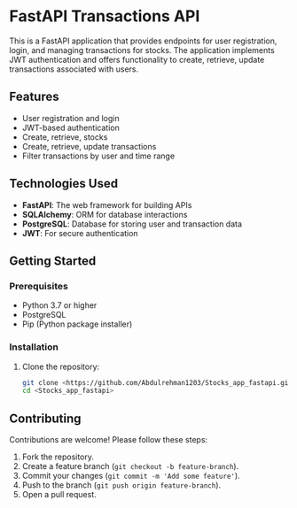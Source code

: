 # FastAPI Transactions API

This is a FastAPI application that provides endpoints for user registration, login, and managing transactions for stocks. The application implements JWT authentication and offers functionality to create, retrieve, update transactions associated with users.

## Features

- User registration and login
- JWT-based authentication
- Create, retrieve, stocks
- Create, retrieve, update transactions
- Filter transactions by user and time range

## Technologies Used

- **FastAPI**: The web framework for building APIs
- **SQLAlchemy**: ORM for database interactions
- **PostgreSQL**: Database for storing user and transaction data
- **JWT**: For secure authentication

## Getting Started

### Prerequisites

- Python 3.7 or higher
- PostgreSQL
- Pip (Python package installer)

### Installation

1. Clone the repository:

   ```bash
   git clone <https://github.com/Abdulrehman1203/Stocks_app_fastapi.git>
   cd <Stocks_app_fastapi>
   ```


## Contributing

Contributions are welcome! Please follow these steps:

1. Fork the repository.
2. Create a feature branch (`git checkout -b feature-branch`).
3. Commit your changes (`git commit -m 'Add some feature'`).
4. Push to the branch (`git push origin feature-branch`).
5. Open a pull request.


